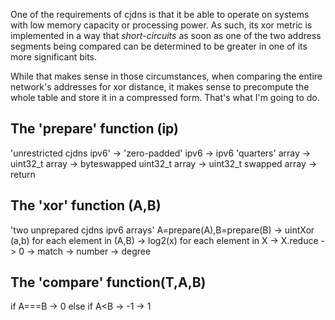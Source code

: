 One of the requirements of cjdns is that it be able to operate on systems with low memory capacity or processing power. As such, its xor metric is implemented in a way that _short-circuits_ as soon as one of the two address segments being compared can be determined to be greater in one of its more significant bits.

While that makes sense in those circumstances, when comparing the entire network's addresses for xor distance, it makes sense to precompute the whole table and store it in a compressed form. That's what I'm going to do.

## The 'prepare' function (ip)

'unrestricted cjdns ipv6' 
  -> 'zero-padded' ipv6 
  -> ipv6 'quarters' array 
  -> uint32_t array 
  -> byteswapped uint32_t array 
  -> uint32_t swapped array 
  -> return

## The 'xor' function (A,B)

'two unprepared cjdns ipv6 arrays'
  A=prepare(A),B=prepare(B)
  -> uintXor (a,b) for each element in (A,B)
  -> log2(x) for each element in X
  -> X.reduce
    -> 0 -> match
    -> number -> degree 

## The 'compare' function(T,A,B)

  if A===B
    -> 0
  else
    if A<B
      -> -1
      -> 1
